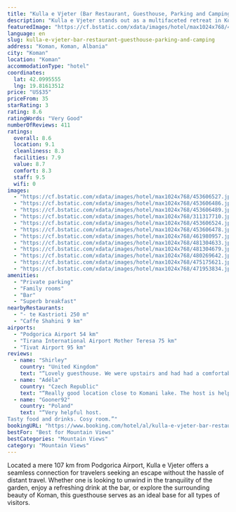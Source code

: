 ```yaml
---
title: "Kulla e Vjeter (Bar Restaurant, Guesthouse, Parking and Camping)"
description: "Kulla e Vjeter stands out as a multifaceted retreat in Koman, providing guests with an array of amenities including a serene garden, a welcoming bar, and convenient options for both parking and camping."
featuredImage: "https://cf.bstatic.com/xdata/images/hotel/max1024x768/453606527.jpg?k=1e5da2ddd0f0c86484e7914b56f646d862e07882827893904923c74e3b425430&o=&hp=1"
language: en
slug: kulla-e-vjeter-bar-restaurant-guesthouse-parking-and-camping
address: "Koman, Koman, Albania"
city: "Koman"
location: "Koman"
accommodationType: "hotel"
coordinates:
  lat: 42.0995555
  lng: 19.81613512
price: "US$35"
priceFrom: 35
starRating: 3
rating: 8.6
ratingWords: "Very Good"
numberOfReviews: 411
ratings:
  overall: 8.6
  location: 9.1
  cleanliness: 8.3
  facilities: 7.9
  value: 8.7
  comfort: 8.3
  staff: 9.5
  wifi: 0
images:
  - "https://cf.bstatic.com/xdata/images/hotel/max1024x768/453606527.jpg?k=1e5da2ddd0f0c86484e7914b56f646d862e07882827893904923c74e3b425430&o=&hp=1"
  - "https://cf.bstatic.com/xdata/images/hotel/max1024x768/453606486.jpg?k=97f81a29c517d12dedede60b24df2454e38449f1517d6b61bee853b7a8735cd7&o=&hp=1"
  - "https://cf.bstatic.com/xdata/images/hotel/max1024x768/453606489.jpg?k=c3ef1fc45b282250ed343c95291a2cd85e439bf4f2d44e4b80350d9a8b495f97&o=&hp=1"
  - "https://cf.bstatic.com/xdata/images/hotel/max1024x768/311317710.jpg?k=2df458c05666006876e4f618eb4e38c89e7914c0870a5940b4f29c93decb7292&o=&hp=1"
  - "https://cf.bstatic.com/xdata/images/hotel/max1024x768/453606524.jpg?k=3609b3cbecabb974ad106b8c2411ca04f7f9d9b93fa9073d08b45d214188e567&o=&hp=1"
  - "https://cf.bstatic.com/xdata/images/hotel/max1024x768/453606478.jpg?k=2f81b6a75e9998f3d81bfa44f87cfcbb012d49bdc6ce36abfd7c70a98e03c314&o=&hp=1"
  - "https://cf.bstatic.com/xdata/images/hotel/max1024x768/461980957.jpg?k=6277eab7b31ece69fb2c7a14300b8237fe2c9a67d573bf2a24491634c4961433&o=&hp=1"
  - "https://cf.bstatic.com/xdata/images/hotel/max1024x768/481304633.jpg?k=7f7f2777772afd89d51249cf5183e29223ab296c5dc7e32d422ccb95771fe0bc&o=&hp=1"
  - "https://cf.bstatic.com/xdata/images/hotel/max1024x768/481304679.jpg?k=c60763ee7112cfee01e20f27c779d1b732d3ecc9cc22efbe5dd7631940786e9e&o=&hp=1"
  - "https://cf.bstatic.com/xdata/images/hotel/max1024x768/480269642.jpg?k=cf8e99ae786392789633598300778d2de5a7fd84cda28c972d75f395fcefa209&o=&hp=1"
  - "https://cf.bstatic.com/xdata/images/hotel/max1024x768/475175621.jpg?k=f1464db44b21b494b127f6e5ceeb19ed557722658ddd2511674248a75a614527&o=&hp=1"
  - "https://cf.bstatic.com/xdata/images/hotel/max1024x768/471953834.jpg?k=8caf3423709fe76fe52d0e03b0c0960bf00e7f96062b113e25d06d0d8be4f512&o=&hp=1"
amenities:
  - "Private parking"
  - "Family rooms"
  - "Bar"
  - "Superb breakfast"
nearbyRestaurants:
  - "- te Kastrioti 250 m"
  - "Caffe Shahini 9 km"
airports:
  - "Podgorica Airport 54 km"
  - "Tirana International Airport Mother Teresa 75 km"
  - "Tivat Airport 95 km"
reviews:
  - name: "Shirley"
    country: "United Kingdom"
    text: "“Lovely guesthouse. We were upstairs and had had a comfortable bed with AC. We stayed here as we wanted to do both the Shala River day trip + go to Valbona the next day. It was worth staying here to avoid backtracking between Skoder and Koman!”"
  - name: "Adéla"
    country: "Czech Republic"
    text: "“Really good location close to Komani lake. The host is helpful and kind. Breakfast was delicous.”"
  - name: "Gooner92"
    country: "Poland"
    text: "“Very helpful host.
Tasty food and drinks. Cosy room.”"
bookingURL: "https://www.booking.com/hotel/al/kulla-e-vjeter-bar-restaurant-guesthouse-parking-and-camping.en-gb.html?aid=8035640"
bestFor: "Best for Mountain Views"
bestCategories: "Mountain Views"
category: "Mountain Views"
---
```


Located a mere 107 km from Podgorica Airport, Kulla e Vjeter offers a seamless connection for travelers seeking an escape without the hassle of distant travel. Whether one is looking to unwind in the tranquility of the garden, enjoy a refreshing drink at the bar, or explore the surrounding beauty of Koman, this guesthouse serves as an ideal base for all types of visitors.